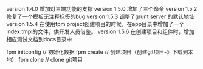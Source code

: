 version 1.4.0 增加对三端功能的支撑
version 1.5.0 增加了三个命令
version 1.5.2 修复了一个模板无注释标签的bug
version 1.5.3 调整了grunt server 的默认地址
version 1.5.4 在使用fpm project创建项目的时候，在app目录中增加了一个index.tmpl的文件，供开发人员借鉴。
version 1.5.6 在创建项目和组件时，增加相应测试文档到docs目录中

fpm initconfig // 初始化数据
fpm create // 创建项目（创建git项目-》下载到本地）
fpm clone // clone git项目
